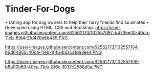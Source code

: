 # Tinder-For-Dogs
• Dating app for dog owners to help their furry friends find soulmates • Developed using HTML, CSS and Bootstrap.
https://user-images.githubusercontent.com/62562173/102557097-b473ee00-40ca-11eb-8fd4-2fd470b6b439.PNG

https://user-images.githubusercontent.com/62562173/102557104-b6d64800-40ca-11eb-91f6-b0aca1da3ee4.PNG


https://user-images.githubusercontent.com/62562173/102557106-b8a00b80-40ca-11eb-8f6c-1037e2588d9a.PNG
